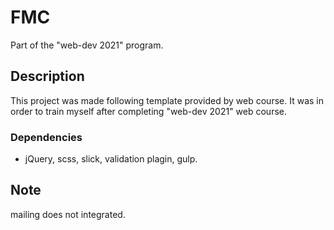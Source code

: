 # FMC

Part of the "web-dev 2021" program.

## Description

This project was made following template provided by web course. It was in order to train myself after completing "web-dev 2021" web course.

### Dependencies

* jQuery, scss, slick, validation plagin, gulp.

## Note

mailing does not integrated. 
